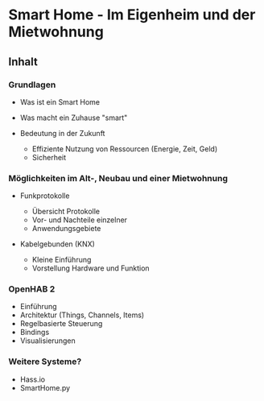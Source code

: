 # Smart Home - Im Eigenheim und der Mietwohnung


## Inhalt

### Grundlagen
* Was ist ein Smart Home
* Was macht ein Zuhause "smart"
* Bedeutung in der Zukunft

    * Effiziente Nutzung von Ressourcen (Energie, Zeit, Geld)
    * Sicherheit


### Möglichkeiten im Alt-, Neubau und einer Mietwohnung
* Funkprotokolle

    * Übersicht Protokolle
    * Vor- und Nachteile einzelner
    * Anwendungsgebiete

* Kabelgebunden (KNX)

    * Kleine Einführung
    * Vorstellung Hardware und Funktion


### OpenHAB 2
* Einführung
* Architektur (Things, Channels, Items)
* Regelbasierte Steuerung
* Bindings
* Visualisierungen


### Weitere Systeme?
* Hass.io
* SmartHome.py
